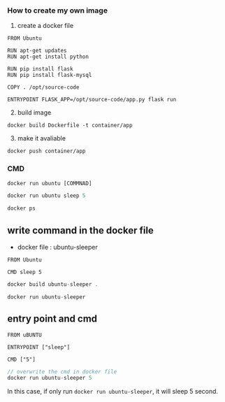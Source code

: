 ### How to create my own image

1. create a docker file

``` docker 
FROM Ubuntu 

RUN apt-get updates
RUN apt-get install python

RUN pip install flask
RUN pip install flask-mysql

COPY . /opt/source-code

ENTRYPOINT FLASK_APP=/opt/source-code/app.py flask run
```


2. build image 
```
docker build Dockerfile -t container/app
```

3. make it avaliable
```
docker push container/app
```


### CMD

``` javascript
docker run ubuntu [COMMNAD]

docker run ubuntu sleep 5

docker ps
```

## write command in the docker file 

- docker file : ubuntu-sleeper
```
FROM Ubuntu

CMD sleep 5
```

```javascript
docker build ubuntu-sleeper .

docker run ubuntu-sleeper
```

## entry point and cmd 
```
FROM uBUNTU

ENTRYPOINT ["sleep"]

CMD ["5"]
```

```javascript
// overwrite the cmd in docker file
docker run ubuntu-sleeper 5
```

In this case, if only run `docker run ubuntu-sleeper`, it will sleep 5 second.





